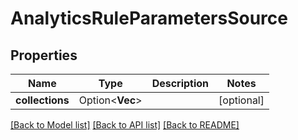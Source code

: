 # AnalyticsRuleParametersSource

## Properties

Name | Type | Description | Notes
------------ | ------------- | ------------- | -------------
**collections** | Option<**Vec<String>**> |  | [optional]

[[Back to Model list]](../README.md#documentation-for-models) [[Back to API list]](../README.md#documentation-for-api-endpoints) [[Back to README]](../README.md)


